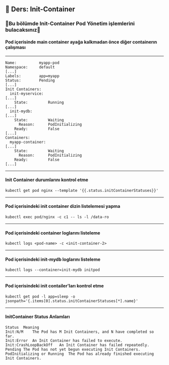 ## 🧑 Ders: Init-Container

### 📗Bu bölümde Init-Container Pod Yönetim işlemlerini bulacaksınız📗

#### Pod içerisinde main container ayağa kalkmadan önce diğer containerın çalışması 
***
```
Name:          myapp-pod
Namespace:     default
[...]
Labels:        app=myapp
Status:        Pending
[...]
Init Containers:
  init-myservice:
[...]
    State:         Running
[...]
  init-mydb:
[...]
    State:         Waiting
      Reason:      PodInitializing
    Ready:         False
[...]
Containers:
  myapp-container:
[...]
    State:         Waiting
      Reason:      PodInitializing
    Ready:         False
[...]
```
***
#### Init Container durumlarını kontrol etme
```
kubectl get pod nginx --template '{{.status.initContainerStatuses}}'
```
***
#### Pod içerisindeki init container dizin listelemesi yapma
```
kubectl exec pod/nginx -c c1 -- ls -l /data-ro
```
***
#### Pod içerisindeki container loglarını listeleme
```
kubectl logs <pod-name> -c <init-container-2>
```
***
#### Pod içerisindeki init-mydb loglarını listeleme
```
kubectl logs --container=init-mydb initpod
```
***
#### Pod içerisindeki init contailer'ları kontrol etme
```
kubectl get pod -l app=sleep -o jsonpath='{.items[0].status.initContainerStatuses[*].name}'
```
***
#### InitContainer Status Anlamları
```
Status	Meaning
Init:N/M	The Pod has M Init Containers, and N have completed so far.
Init:Error	An Init Container has failed to execute.
Init:CrashLoopBackOff	An Init Container has failed repeatedly.
Pending	The Pod has not yet begun executing Init Containers.
PodInitializing or Running	The Pod has already finished executing Init Containers.
```
